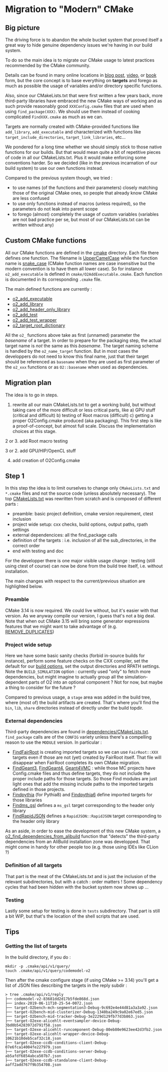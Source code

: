 # Migration to "Modern" CMake

## Big picture

The driving force is to abandon the whole bucket system that proved itself a great way to hide genuine dependency issues we're having in our build system.

To do so the main idea is to migrate our CMake usage to latest practices recommended by the CMake community.

Details can be found in many online locations in [blog post](https://pabloariasal.github.io/2018/02/19/its-time-to-do-cmake-right/), [video](https://www.youtube.com/watch?v=bsXLMQ6WgIk), or [book](https://crascit.com/professional-cmake/) form, but the core concept is to base everything on **targets** and forego as much as possible the usage of variables and/or directory specific functions.

Also, since our CMakeLists.txt that were first written a few years back, more third-party libraries have embraced the new CMake ways of working and as such provide reasonably good `XXXConfig.cmake` files that are used when using `find_package(XXX)`. We should use them instead of cooking complicated `FindXXX.cmake` as much as we can.

Targets are normally created with CMake-provided functions like `add_library`, `add_executable` and characterized with functions like `target_include_directories`, `target_link_libraries`, etc...

We pondered for a long time whether we should simply stick to those native functions for our builds. But that would mean quite a bit of repetitive pieces of code in all our CMakeLists.txt. Plus it would make enforcing some conventions harder. So we decided (like in the previous incarnation of our build system) to use our own functions instead.

Compared to the previous system though, we tried :

- to use names (of the functions and their parameters) closely matching those of the original CMake ones, so people that already know CMake are less confused
- to use only functions instead of macros (unless required), so the parameters do not leak into parent scope
- to forego (almost) completely the usage of custom variables (variables are not bad practice per se, but most of our CMakeLists.txt can be written without any)

## Custom CMake functions

All our CMake functions are defined in the [cmake](../cmake) directory. Each file there defines one function. The filename is [UpperCamelCase](https://en.wikipedia.org/wiki/Camel_case) while the function name is [snake_case](https://en.wikipedia.org/wiki/Snake_case) (CMake function names are case insensitive but the modern convention is to have them all lower case). So for instance `o2_add_executable` is defined in `cmake/O2AddExecutable.cmake`. Each function is documented in its corresponding `.cmake` file.

The main defined functions are currently :

- [o2_add_executable](../cmake/O2AddExecutable.cmake)
- [o2_add_library](../cmake/O2AddLibrary.cmake)
- [o2_add_header_only_library](../cmake/O2AddHeaderOnleLibrary.cmake)
- [o2_add_test](../cmake/O2AddTest.cmake)
- [o2_add_test_wrapper](../cmake/O2AddTestWrapper.cmake)
- [o2_target_root_dictionary](../Cmake/O2TargetRootDictionary.cmake)

All the `o2_` functions above take as first (unnamed) parameter the _basename_ of a target. In order to prepare for the packaging step, the actual target name is _not_ the same as this _basename_. The target naming scheme is handled by the `o2_name_target` function. But in most cases the developpers do not need to know this final name, just that their target should be referenced as `basename` when they are used as first parameter of the `o2_xxx` functions or as `O2::basename` when used as dependencies.

## Migration plan

The idea is to go in steps.

1. rewrite all our main CMakeLists.txt to get a working build, but without taking care of the more difficult or less critical parts, like a) GPU stuff (critical and difficult) b) testing of Root macros (difficult) c) getting a proper O2Config.cmake produced (aka packaging). This first step is like a proof-of-concept, but almost full scale. Discuss the implementation choices at this stage.

2 or 3. add Root macro testing

3 or 2. add GPU/HIP/OpenCL stuff

4. add creation of O2Config.cmake

## Step 1

In this step the idea is to limit ourselves to change only `CMakeLists.txt` and `*.cmake` files and not the source code (unless absolutely necessary). The top [CMakeLists.txt](../CMakeLists.txt) was rewritten from scratch and is composed of different parts :

- preamble: basic project definition, cmake version requirement, ctest inclusion
- project wide setup: cxx checks, build options, output paths, rpath settings
- external dependencices: all the find_package calls
- definition of the targets : i.e. inclusion of all the sub_directories, in the correct order
- end with testing and doc

For the developper there is one major visible usage change : testing (still using ctest of course) can now be done from the build tree itself, i.e. without installation.

The main changes with respect to the current/previous situation are highlighted below.

### Preamble

CMake 3.14 is now required. We could live without, but it's easier with that version. As we anyway compile our version, I guess that's not a big deal. Note that when out CMake 3.15 will bring some generator expressions features that we might want to take advantage of (e.g. [REMOVE_DUPLICATES](https://gitlab.kitware.com/cmake/cmake/issues/18210))

### Project wide setup

Here we have some basic sanity checks (forbid in-source builds for instance), perform some feature checks on the CXX compiler, set the default for our [build options](../cmake/O2DefineOptions.cmake), set the output directories and RPATH settings. Note the `BUILD_SIMULATION` option : currently used "only" to fetch more dependencies, but might imagine to actually group all the simulation-dependent parts of O2 into an optional component ? Not for now, but maybe a thing to consider for the future ?

Compared to previous usage, a `stage` area was added in the build tree, where (most of) the build artifacts are created. That's where you'll find the `bin`, `lib`, `share` directories instead of directly under the build topdir.

### External dependencies

Third-party dependencies are found in [dependencies/CMakeLists.txt](../dependencies/CMakeLists.txt).
`find_package` calls are of the `CONFIG` variety unless there's a compelling reason to use the `MODULE` version.
In particular :

- [FindFairRoot](../dependencies/FindFairRoot.cmake) is creating imported targets so we can use `FairRoot::XXX` targets even if those are not (yet) created by FairRoot itself. That file will disappear when FairRoot completes its own CMake migration.
- [FindGeant3](../dependencies/FindGeant3.cmake), [FindGeant4](../dependencies/FindGeant4.cmake), [Geant4VMC](../dependencies/FindGeant4VMC.cmake) : while those MC projects have Config.cmake files and thus define targets, they do not include the proper include paths for those targets. So those Find modules are just light ones that add the missing include paths to the imported targets defined in those projects.
- [Findpythia](../dependencies/Findpythia.cmake) (for Pythia8) and [Findpythia6](../dependencies/Findpythia6.cmake) define imported targets for those libraries
- [Findms_gsl](../dependencies/Findms_gsl.cmake) defines a `ms_gsl` target corresponding to the header only library
- [FindRapidJSON](../dependencies/FindRapidJSON.cmake) defines a `RapidJSON::RapidJSON` target corresponding to the header only library

As an aside, in order to ease the development of this new CMake system, a [o2_find_dependencies_from_alibuild](../dependencies/O2FindDependenciesFromAliBuild.cmake) function that "detects" the third-party dependencies from an AliBuild installation zone was developped. That might come in handy for other people too (e.g. those using IDEs like CLion ?)

### Definition of all targets

That part is the meat of the CMakeLists.txt and is just the inclusion of the relevant subdirectories, but with a catch : order matters ! Some dependency cycles that had been hidden with the bucket system now shows up ...

### Testing

Lastly some setup for testing is done in `tests` subdirectory. That part is still a bit WIP, but that's the location of the shell scripts that are used.

## Tips

### Getting the list of targets

In the build directory, if you do :

```
mkdir -p .cmake/api/v1/query/
touch .cmake/api/v1/query/codemodel-v2
```

Then after the cmake configure stage (if using CMake >= 3.14) you'll get a list of JSON files describing the targets in the reply subdir :

```
> tree .cmake/api/v1/reply
├── codemodel-v2-83681dd2d17b5fde868d.json
├── index-2019-06-11T10-25-54-0072.json
├── target-O2bench-mch-segmentation3-Debug-9c692e4e44d81a3a3a92.json
├── target-O2bench-mid-clusterizer-Debug-1340ba249c9a02e67ed5.json
├── target-O2bench-mid-tracker-Debug-3e2229d129fb77d3b863.json
├── target-O2exe-alicehlt-eventsampler-device-Debug-3bd0b54283972d791f58.json
├── target-O2exe-alicehlt-runcomponent-Debug-80eb80e9623ee42d3fb2.json
├── target-O2exe-alicehlt-wrapper-device-Debug-10621b10deb5caf32c18.json
├── target-O2exe-ccdb-conditions-client-Debug-07e6fca14004fe227979.json
├── target-O2exe-ccdb-conditions-server-Debug-ab5afdf6854abca507b7.json
├── target-O2exe-ccdb-standalone-client-Debug-aaff2add767f9b354708.json

```
